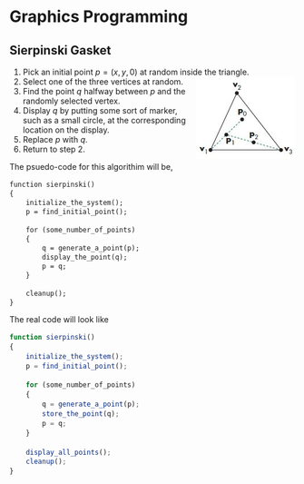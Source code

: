 # Graphics Programming

## Sierpinski Gasket

1. Pick an initial point $p = (x, y, 0)$ at random inside the triangle.
   <img title="a title" style="float: right;" alt="Alt text" src="assets\Sierpinski_Gasket.JPG">
2. Select one of the three vertices at random.
3. Find the point $q$ halfway between $p$ and the randomly selected vertex.
4. Display $q$ by putting some sort of marker, such as a small circle, at the corresponding location on the display.
5. Replace $p$ with $q$.
6. Return to step 2.

The psuedo-code for this algorithim will be,

```
function sierpinski()
{
    initialize_the_system();
    p = find_initial_point();

    for (some_number_of_points)
    {
        q = generate_a_point(p);
        display_the_point(q);
        p = q;
    }

    cleanup();
}
```

The real code will look like

```js
function sierpinski()
{
    initialize_the_system();
    p = find_initial_point();

    for (some_number_of_points)
    {
        q = generate_a_point(p);
        store_the_point(q);
        p = q;
    }

    display_all_points();
    cleanup();
}
```
